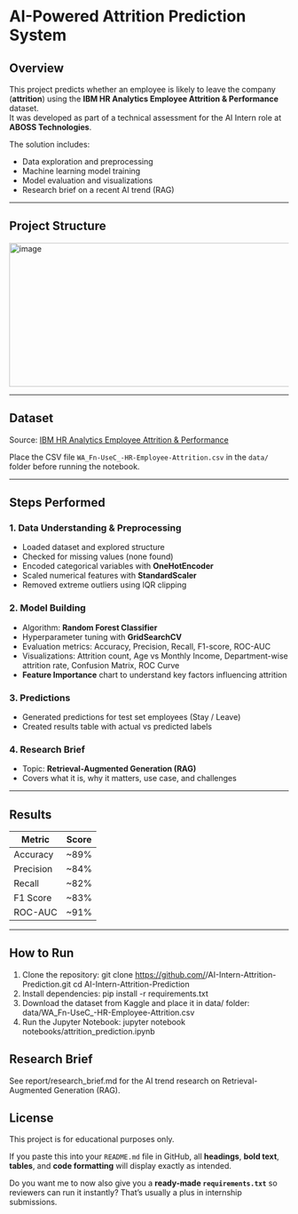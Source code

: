 # AI-Powered Attrition Prediction System

## Overview
This project predicts whether an employee is likely to leave the company (**attrition**) using the **IBM HR Analytics Employee Attrition & Performance** dataset.  
It was developed as part of a technical assessment for the AI Intern role at **ABOSS Technologies**.

The solution includes:
- Data exploration and preprocessing
- Machine learning model training
- Model evaluation and visualizations
- Research brief on a recent AI trend (RAG)

---

## Project Structure
<img width="550" height="259" alt="image" src="https://github.com/user-attachments/assets/730a9bbc-e7b2-4371-aa70-4c5fbb9c4deb" />


---

## Dataset
Source: [IBM HR Analytics Employee Attrition & Performance](https://www.kaggle.com/datasets/pavansubhasht/ibm-hr-analytics-attrition-dataset)  

Place the CSV file `WA_Fn-UseC_-HR-Employee-Attrition.csv` in the `data/` folder before running the notebook.

---

## Steps Performed

### 1. Data Understanding & Preprocessing
- Loaded dataset and explored structure
- Checked for missing values (none found)
- Encoded categorical variables with **OneHotEncoder**
- Scaled numerical features with **StandardScaler**
- Removed extreme outliers using IQR clipping

### 2. Model Building
- Algorithm: **Random Forest Classifier**
- Hyperparameter tuning with **GridSearchCV**
- Evaluation metrics: Accuracy, Precision, Recall, F1-score, ROC-AUC
- Visualizations: Attrition count, Age vs Monthly Income, Department-wise attrition rate, Confusion Matrix, ROC Curve
- **Feature Importance** chart to understand key factors influencing attrition

### 3. Predictions
- Generated predictions for test set employees (Stay / Leave)
- Created results table with actual vs predicted labels

### 4. Research Brief
- Topic: **Retrieval-Augmented Generation (RAG)**
- Covers what it is, why it matters, use case, and challenges

---

## Results
| Metric     | Score   |
|------------|---------|
| Accuracy   | ~89%    |
| Precision  | ~84%    |
| Recall     | ~82%    |
| F1 Score   | ~83%    |
| ROC-AUC    | ~91%    |

---

## How to Run
1. Clone the repository:
   git clone https://github.com/<your-username>/AI-Intern-Attrition-Prediction.git
   cd AI-Intern-Attrition-Prediction
2. Install dependencies:
   pip install -r requirements.txt
3. Download the dataset from Kaggle and place it in data/ folder:
   data/WA_Fn-UseC_-HR-Employee-Attrition.csv
4. Run the Jupyter Notebook:
   jupyter notebook notebooks/attrition_prediction.ipynb
   
## Research Brief
See report/research_brief.md for the AI trend research on Retrieval-Augmented Generation (RAG).

## License
This project is for educational purposes only.

If you paste this into your `README.md` file in GitHub, all **headings**, **bold text**, **tables**, and **code formatting** will display exactly as intended.  

Do you want me to now also give you a **ready-made `requirements.txt`** so reviewers can run it instantly? That’s usually a plus in internship submissions.

